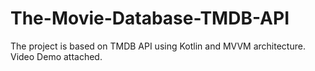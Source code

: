 # The-Movie-Database-TMDB-API

The project is based on TMDB API using Kotlin and MVVM architecture.
Video Demo attached.
